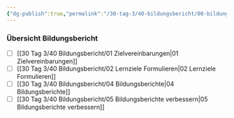 ```yaml
---
{"dg-publish":true,"permalink":"/30-tag-3/40-bildungsbericht/00-bildungsbericht/"}
---
```


### Übersicht Bildungsbericht
- [ ] [[30 Tag 3/40 Bildungsbericht/01 Zielvereinbarungen\|01 Zielvereinbarungen]]
- [ ] [[30 Tag 3/40 Bildungsbericht/02 Lernziele Formulieren\|02 Lernziele Formulieren]]
- [ ] [[30 Tag 3/40 Bildungsbericht/04 Bildungsberichte\|04 Bildungsberichte]]
- [ ] [[30 Tag 3/40 Bildungsbericht/05 Bildungsberichte verbessern\|05 Bildungsberichte verbessern]]
